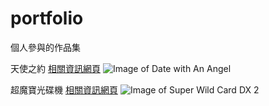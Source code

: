 # portfolio
個人參與的作品集

天使之約
[相關資訊網頁](https://www.ithome.com.tw/node/9613)
![Image of Date with An Angel](https://cf.shopee.tw/file/83f77ba74dc54e3f54db606ffb89deb9)

超魔寶光碟機
[相關資訊網頁](https://www.mobile01.com/topicdetail.php?f=280&t=1004382)
![Image of Super Wild Card DX 2](https://attach.mobile01.com/attach/200904/mobile01-4f429a3d2e424aeed4c10967ac6f5107.jpg)

